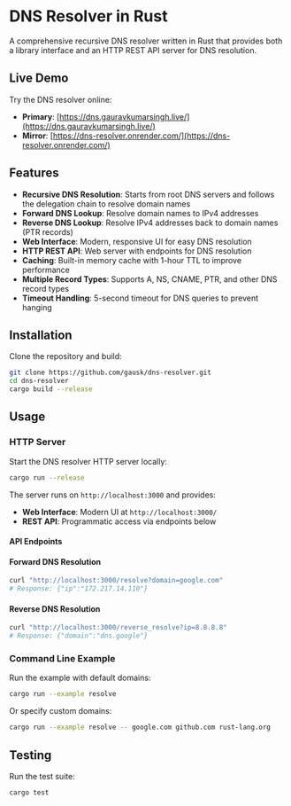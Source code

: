 # DNS Resolver in Rust

A comprehensive recursive DNS resolver written in Rust that provides both a library interface and an HTTP REST API server for DNS resolution.

## Live Demo

Try the DNS resolver online:
- **Primary**: [https://dns.gauravkumarsingh.live/](https://dns.gauravkumarsingh.live/)
- **Mirror**: [https://dns-resolver.onrender.com/](https://dns-resolver.onrender.com/)

## Features

- **Recursive DNS Resolution**: Starts from root DNS servers and follows the delegation chain to resolve domain names
- **Forward DNS Lookup**: Resolve domain names to IPv4 addresses
- **Reverse DNS Lookup**: Resolve IPv4 addresses back to domain names (PTR records)
- **Web Interface**: Modern, responsive UI for easy DNS resolution
- **HTTP REST API**: Web server with endpoints for DNS resolution
- **Caching**: Built-in memory cache with 1-hour TTL to improve performance
- **Multiple Record Types**: Supports A, NS, CNAME, PTR, and other DNS record types
- **Timeout Handling**: 5-second timeout for DNS queries to prevent hanging

## Installation

Clone the repository and build:

```bash
git clone https://github.com/gausk/dns-resolver.git
cd dns-resolver
cargo build --release
```

## Usage

### HTTP Server

Start the DNS resolver HTTP server locally:

```bash
cargo run --release
```

The server runs on `http://localhost:3000` and provides:
- **Web Interface**: Modern UI at `http://localhost:3000/`
- **REST API**: Programmatic access via endpoints below

#### API Endpoints

#### Forward DNS Resolution
```bash
curl "http://localhost:3000/resolve?domain=google.com"
# Response: {"ip":"172.217.14.110"}
```

#### Reverse DNS Resolution
```bash
curl "http://localhost:3000/reverse_resolve?ip=8.8.8.8"
# Response: {"domain":"dns.google"}
```

### Command Line Example

Run the example with default domains:

```bash
cargo run --example resolve
```

Or specify custom domains:

```bash
cargo run --example resolve -- google.com github.com rust-lang.org
```

## Testing

Run the test suite:

```bash
cargo test
```